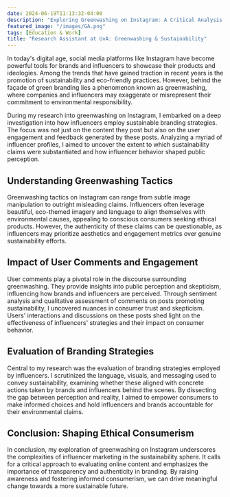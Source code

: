 ```yaml
---
date: 2024-06-19T11:13:32-04:00
description: "Exploring Greenwashing on Instagram: A Critical Analysis of Influencer Marketing"
featured_image: "/images/GA.png"
tags: [Education & Work]
title: "Research Assistant at UvA: Greenwashing & Sustainability"
---
```

In today's digital age, social media platforms like Instagram have become powerful tools for brands and influencers to showcase their products and ideologies. Among the trends that have gained traction in recent years is the promotion of sustainability and eco-friendly practices. However, behind the façade of green branding lies a phenomenon known as greenwashing, where companies and influencers may exaggerate or misrepresent their commitment to environmental responsibility.

During my research into greenwashing on Instagram, I embarked on a deep investigation into how influencers employ sustainable branding strategies. The focus was not just on the content they post but also on the user engagement and feedback generated by these posts. Analyzing a myriad of influencer profiles, I aimed to uncover the extent to which sustainability claims were substantiated and how influencer behavior shaped public perception.

## Understanding Greenwashing Tactics

Greenwashing tactics on Instagram can range from subtle image manipulation to outright misleading claims. Influencers often leverage beautiful, eco-themed imagery and language to align themselves with environmental causes, appealing to conscious consumers seeking ethical products. However, the authenticity of these claims can be questionable, as influencers may prioritize aesthetics and engagement metrics over genuine sustainability efforts.

## Impact of User Comments and Engagement

User comments play a pivotal role in the discourse surrounding greenwashing. They provide insights into public perception and skepticism, influencing how brands and influencers are perceived. Through sentiment analysis and qualitative assessment of comments on posts promoting sustainability, I uncovered nuances in consumer trust and skepticism. Users' interactions and discussions on these posts shed light on the effectiveness of influencers' strategies and their impact on consumer behavior.

## Evaluation of Branding Strategies

Central to my research was the evaluation of branding strategies employed by influencers. I scrutinized the language, visuals, and messaging used to convey sustainability, examining whether these aligned with concrete actions taken by brands and influencers behind the scenes. By dissecting the gap between perception and reality, I aimed to empower consumers to make informed choices and hold influencers and brands accountable for their environmental claims.

## Conclusion: Shaping Ethical Consumerism

In conclusion, my exploration of greenwashing on Instagram underscores the complexities of influencer marketing in the sustainability sphere. It calls for a critical approach to evaluating online content and emphasizes the importance of transparency and authenticity in branding. By raising awareness and fostering informed consumerism, we can drive meaningful change towards a more sustainable future.

